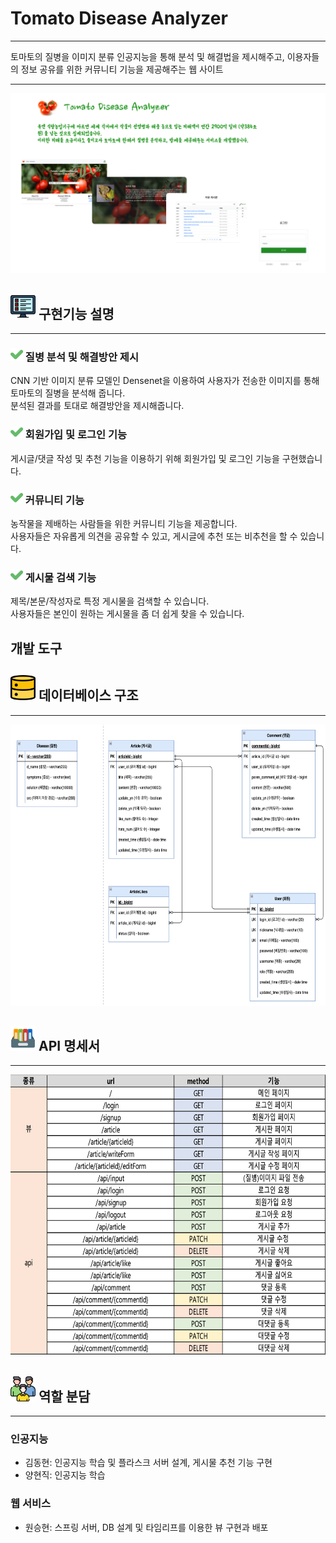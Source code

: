 # Tomato Disease Analyzer

<hr/> 
토마토의 질병을 이미지 분류 인공지능을 통해 분석 및 해결법을 제시해주고, 이용자들의 정보 공유를 위한 커뮤니티 기능을 제공해주는 웹 사이트  
<hr>

![img.png](img.png)

## <img src="img_3.png" width="40" height="40"> 구현기능 설명
<hr>

### <img src="img_4.png" width="20" height="20"> 질병 분석 및 해결방안 제시
CNN 기반 이미지 분류 모델인 Densenet을 이용하여 사용자가 전송한 이미지를 통해 토마토의 질병을 분석해 줍니다. <br/>
분석된 결과를 토대로 해결방안을 제시해줍니다.

### <img src="img_4.png" width="20" height="20"> 회원가입 및 로그인 기능
게시글/댓글 작성 및 추천 기능을 이용하기 위해 회원가입 및 로그인 기능을 구현했습니다. 

### <img src="img_4.png" width="20" height="20"> 커뮤니티 기능
농작물을 제배하는 사람들을 위한 커뮤니티 기능을 제공합니다.<br>
사용자들은 자유롭게 의견을 공유할 수 있고, 게시글에 추천 또는 비추천을 할 수 있습니다.

### <img src="img_4.png" width="20" height="20"> 게시물 검색 기능
제목/본문/작성자로 특정 게시물을 검색할 수 있습니다.<br>
사용자들은 본인이 원하는 게시물을 좀 더 쉽게 찾을 수 있습니다.

## 개발 도구

## <img src="img_5.png" width="40" height="40"> 데이터베이스 구조
<hr>
<img src="img_1.png" width="800" height="450"> 

## <img src="img_6.png" width="40" height="40"> API 명세서
<hr>
<img src="img_2.png" width="800" height="450">

## <img src="img_8.png" width="40" height="40"> 역할 분담
<hr>

### 인공지능
- 김동현: 인공지능 학습 및 플라스크 서버 설계, 게시물 추천 기능 구현
- 양현직: 인공지능 학습

### 웹 서비스
- 원승현: 스프링 서버, DB 설계 및 타임리프를 이용한 뷰 구현과 배포
